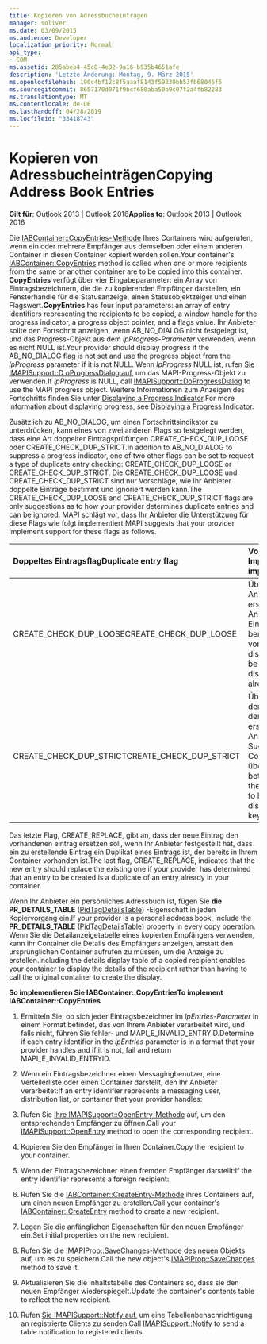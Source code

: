 ```yaml
---
title: Kopieren von Adressbucheinträgen
manager: soliver
ms.date: 03/09/2015
ms.audience: Developer
localization_priority: Normal
api_type:
- COM
ms.assetid: 285abeb4-45c8-4e82-9a16-b935b4651afe
description: 'Letzte Änderung: Montag, 9. März 2015'
ms.openlocfilehash: 190c4bf12c8f5aaaf8143f59239bb53fb68046f5
ms.sourcegitcommit: 8657170d071f9bcf680aba50b9c07f2a4fb82283
ms.translationtype: MT
ms.contentlocale: de-DE
ms.lasthandoff: 04/28/2019
ms.locfileid: "33418743"
---
```

# <a name="copying-address-book-entries"></a><span data-ttu-id="37759-103">Kopieren von Adressbucheinträgen</span><span class="sxs-lookup"><span data-stu-id="37759-103">Copying Address Book Entries</span></span>

  
  
<span data-ttu-id="37759-104">**Gilt für**: Outlook 2013 | Outlook 2016</span><span class="sxs-lookup"><span data-stu-id="37759-104">**Applies to**: Outlook 2013 | Outlook 2016</span></span> 
  
<span data-ttu-id="37759-105">Die [IABContainer::CopyEntries-Methode](iabcontainer-copyentries.md) Ihres Containers wird aufgerufen, wenn ein oder mehrere Empfänger aus demselben oder einem anderen Container in diesen Container kopiert werden sollen.</span><span class="sxs-lookup"><span data-stu-id="37759-105">Your container's [IABContainer::CopyEntries](iabcontainer-copyentries.md) method is called when one or more recipients from the same or another container are to be copied into this container.</span></span> <span data-ttu-id="37759-106">**CopyEntries** verfügt über vier Eingabeparameter: ein Array von Eintragsbezeichnern, die die zu kopierenden Empfänger darstellen, ein Fensterhandle für die Statusanzeige, einen Statusobjektzeiger und einen Flagswert.</span><span class="sxs-lookup"><span data-stu-id="37759-106">**CopyEntries** has four input parameters: an array of entry identifiers representing the recipients to be copied, a window handle for the progress indicator, a progress object pointer, and a flags value.</span></span> <span data-ttu-id="37759-107">Ihr Anbieter sollte den Fortschritt anzeigen, wenn AB_NO_DIALOG nicht festgelegt ist, und das Progress-Objekt aus dem  _lpProgress-Parameter_ verwenden, wenn es nicht NULL ist.</span><span class="sxs-lookup"><span data-stu-id="37759-107">Your provider should display progress if the AB_NO_DIALOG flag is not set and use the progress object from the  _lpProgress_ parameter if it is not NULL.</span></span> <span data-ttu-id="37759-108">Wenn  _lpProgress_ NULL ist, rufen [Sie IMAPISupport::D oProgressDialog auf,](imapisupport-doprogressdialog.md) um das MAPI-Progress-Objekt zu verwenden.</span><span class="sxs-lookup"><span data-stu-id="37759-108">If  _lpProgress_ is NULL, call [IMAPISupport::DoProgressDialog](imapisupport-doprogressdialog.md) to use the MAPI progress object.</span></span> <span data-ttu-id="37759-109">Weitere Informationen zum Anzeigen des Fortschritts finden Sie unter [Displaying a Progress Indicator](mapi-progress-indicators.md).</span><span class="sxs-lookup"><span data-stu-id="37759-109">For more information about displaying progress, see [Displaying a Progress Indicator](mapi-progress-indicators.md).</span></span>
  
<span data-ttu-id="37759-110">Zusätzlich zu AB_NO_DIALOG, um einen Fortschrittsindikator zu unterdrücken, kann eines von zwei anderen Flags so festgelegt werden, dass eine Art doppelter Eintragsprüfungen CREATE_CHECK_DUP_LOOSE oder CREATE_CHECK_DUP_STRICT.</span><span class="sxs-lookup"><span data-stu-id="37759-110">In addition to AB_NO_DIALOG to suppress a progress indicator, one of two other flags can be set to request a type of duplicate entry checking: CREATE_CHECK_DUP_LOOSE or CREATE_CHECK_DUP_STRICT.</span></span> <span data-ttu-id="37759-111">Die CREATE_CHECK_DUP_LOOSE und CREATE_CHECK_DUP_STRICT sind nur Vorschläge, wie Ihr Anbieter doppelte Einträge bestimmt und ignoriert werden kann.</span><span class="sxs-lookup"><span data-stu-id="37759-111">The CREATE_CHECK_DUP_LOOSE and CREATE_CHECK_DUP_STRICT flags are only suggestions as to how your provider determines duplicate entries and can be ignored.</span></span> <span data-ttu-id="37759-112">MAPI schlägt vor, dass Ihr Anbieter die Unterstützung für diese Flags wie folgt implementiert.</span><span class="sxs-lookup"><span data-stu-id="37759-112">MAPI suggests that your provider implement support for these flags as follows.</span></span>
  
|<span data-ttu-id="37759-113">**Doppeltes Eintragsflag**</span><span class="sxs-lookup"><span data-stu-id="37759-113">**Duplicate entry flag**</span></span>|<span data-ttu-id="37759-114">**Vorgeschlagene Implementierung**</span><span class="sxs-lookup"><span data-stu-id="37759-114">**Suggested implementation**</span></span>|
|:-----|:-----|
|<span data-ttu-id="37759-115">CREATE_CHECK_DUP_LOOSE</span><span class="sxs-lookup"><span data-stu-id="37759-115">CREATE_CHECK_DUP_LOOSE</span></span>  <br/> |<span data-ttu-id="37759-116">Überprüfen Sie, ob der Anzeigename im zu erstellende Eintrag dem Anzeigenamen eines Eintrags entspricht, der bereits im Container vorhanden ist.</span><span class="sxs-lookup"><span data-stu-id="37759-116">Check if the display name in the entry to be created matches the display name of an entry already in the container.</span></span>  <br/> |
|<span data-ttu-id="37759-117">CREATE_CHECK_DUP_STRICT</span><span class="sxs-lookup"><span data-stu-id="37759-117">CREATE_CHECK_DUP_STRICT</span></span>  <br/> |<span data-ttu-id="37759-118">Überprüfen Sie, ob sowohl der Anzeigename als auch der Suchschlüssel im zu erstellende Eintrag mit dem Anzeigenamen und dem Suchschlüssel eines Containereintrags übereinstimmen.</span><span class="sxs-lookup"><span data-stu-id="37759-118">Check if both the display name and the search key in the entry to be created match the display name and search key of a container entry.</span></span>  <br/> |
   
<span data-ttu-id="37759-119">Das letzte Flag, CREATE_REPLACE, gibt an, dass der neue Eintrag den vorhandenen eintrag ersetzen soll, wenn Ihr Anbieter festgestellt hat, dass ein zu erstellende Eintrag ein Duplikat eines Eintrags ist, der bereits in Ihrem Container vorhanden ist.</span><span class="sxs-lookup"><span data-stu-id="37759-119">The last flag, CREATE_REPLACE, indicates that the new entry should replace the existing one if your provider has determined that an entry to be created is a duplicate of an entry already in your container.</span></span> 
  
<span data-ttu-id="37759-120">Wenn Ihr Anbieter ein persönliches Adressbuch ist, fügen Sie **die PR_DETAILS_TABLE** ([PidTagDetailsTable](pidtagdetailstable-canonical-property.md)) -Eigenschaft in jeden Kopiervorgang ein.</span><span class="sxs-lookup"><span data-stu-id="37759-120">If your provider is a personal address book, include the **PR_DETAILS_TABLE** ([PidTagDetailsTable](pidtagdetailstable-canonical-property.md)) property in every copy operation.</span></span> <span data-ttu-id="37759-121">Wenn Sie die Detailanzeigetabelle eines kopierten Empfängers verwenden, kann ihr Container die Details des Empfängers anzeigen, anstatt den ursprünglichen Container aufrufen zu müssen, um die Anzeige zu erstellen.</span><span class="sxs-lookup"><span data-stu-id="37759-121">Including the details display table of a copied recipient enables your container to display the details of the recipient rather than having to call the original container to create the display.</span></span>
  
 <span data-ttu-id="37759-122">**So implementieren Sie IABContainer::CopyEntries**</span><span class="sxs-lookup"><span data-stu-id="37759-122">**To implement IABContainer::CopyEntries**</span></span>
  
1. <span data-ttu-id="37759-123">Ermitteln Sie, ob sich jeder Eintragsbezeichner im  _lpEntries-Parameter_ in einem Format befindet, das von Ihrem Anbieter verarbeitet wird, und falls nicht, führen Sie fehler- und MAPI_E_INVALID_ENTRYID.</span><span class="sxs-lookup"><span data-stu-id="37759-123">Determine if each entry identifier in the  _lpEntries_ parameter is in a format that your provider handles and if it is not, fail and return MAPI_E_INVALID_ENTRYID.</span></span> 
    
2. <span data-ttu-id="37759-124">Wenn ein Eintragsbezeichner einen Messagingbenutzer, eine Verteilerliste oder einen Container darstellt, den Ihr Anbieter verarbeitet:</span><span class="sxs-lookup"><span data-stu-id="37759-124">If an entry identifier represents a messaging user, distribution list, or container that your provider handles:</span></span>
    
1. <span data-ttu-id="37759-125">Rufen Sie [Ihre IMAPISupport::OpenEntry-Methode](imapisupport-openentry.md) auf, um den entsprechenden Empfänger zu öffnen.</span><span class="sxs-lookup"><span data-stu-id="37759-125">Call your [IMAPISupport::OpenEntry](imapisupport-openentry.md) method to open the corresponding recipient.</span></span> 
    
2. <span data-ttu-id="37759-126">Kopieren Sie den Empfänger in Ihren Container.</span><span class="sxs-lookup"><span data-stu-id="37759-126">Copy the recipient to your container.</span></span> 
    
3. <span data-ttu-id="37759-127">Wenn der Eintragsbezeichner einen fremden Empfänger darstellt:</span><span class="sxs-lookup"><span data-stu-id="37759-127">If the entry identifier represents a foreign recipient:</span></span>
    
1. <span data-ttu-id="37759-128">Rufen Sie die [IABContainer::CreateEntry-Methode](iabcontainer-createentry.md) ihres Containers auf, um einen neuen Empfänger zu erstellen.</span><span class="sxs-lookup"><span data-stu-id="37759-128">Call your container's [IABContainer::CreateEntry](iabcontainer-createentry.md) method to create a new recipient.</span></span> 
    
2. <span data-ttu-id="37759-129">Legen Sie die anfänglichen Eigenschaften für den neuen Empfänger ein.</span><span class="sxs-lookup"><span data-stu-id="37759-129">Set initial properties on the new recipient.</span></span>
    
4. <span data-ttu-id="37759-130">Rufen Sie die [IMAPIProp::SaveChanges-Methode](imapiprop-savechanges.md) des neuen Objekts auf, um es zu speichern.</span><span class="sxs-lookup"><span data-stu-id="37759-130">Call the new object's [IMAPIProp::SaveChanges](imapiprop-savechanges.md) method to save it.</span></span> 
    
5. <span data-ttu-id="37759-131">Aktualisieren Sie die Inhaltstabelle des Containers so, dass sie den neuen Empfänger wiederspiegelt.</span><span class="sxs-lookup"><span data-stu-id="37759-131">Update the container's contents table to reflect the new recipient.</span></span> 
    
6. <span data-ttu-id="37759-132">Rufen [Sie IMAPISupport::Notify auf,](imapisupport-notify.md) um eine Tabellenbenachrichtigung an registrierte Clients zu senden.</span><span class="sxs-lookup"><span data-stu-id="37759-132">Call [IMAPISupport::Notify](imapisupport-notify.md) to send a table notification to registered clients.</span></span> 
    

